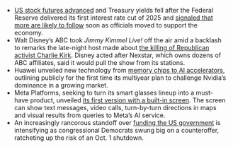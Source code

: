 - [US stock futures advanced](https://www.bloomberg.com/news/articles/2025-09-17/stock-market-today-dow-s-p-live-updates?sref=rvrmfDby) and Treasury yields fell after the Federal Reserve delivered its first interest rate cut of 2025 and [signaled that more are likely to follow](https://www.bloomberg.com/news/articles/2025-09-17/powell-rallies-fed-colleagues-as-economic-political-risks-grow?sref=rvrmfDby) soon as officials moved to support the economy.
- Walt Disney’s ABC took _Jimmy Kimmel Live!_ off the air amid a backlash to remarks the late-night host made about [the killing of Republican activist Charlie Kirk](https://www.bloomberg.com/news/articles/2025-09-17/disney-pulls-jimmy-kimmel-live-over-host-s-charlie-kirk-remark?sref=rvrmfDby). Disney acted after Nexstar, which owns dozens of ABC affiliates, said it would pull the show from its stations.
- Huawei unveiled new technology from [memory chips to AI accelerators](https://www.bloomberg.com/news/articles/2025-09-18/huawei-unveils-new-ai-chip-tech-to-rival-nvidia?sref=rvrmfDby), outlining publicly for the first time its multiyear plan to challenge Nvidia’s dominance in a growing market.
- Meta Platforms, seeking to turn its smart glasses lineup into a must-have product, unveiled [its first version with a built-in screen](https://www.bloomberg.com/news/articles/2025-09-18/meta-launches-799-glasses-with-screen-in-bid-for-mainstream-hit). The screen can show text messages, video calls, turn-by-turn directions in maps and visual results from queries to Meta’s AI service.
- An increasingly rancorous standoff over [funding the US government](https://www.bloomberg.com/news/articles/2025-09-17/democrats-make-counteroffer-in-us-government-shutdown-standoff) is intensifying as congressional Democrats swung big on a counteroffer, ratcheting up the risk of an Oct. 1 shutdown.
